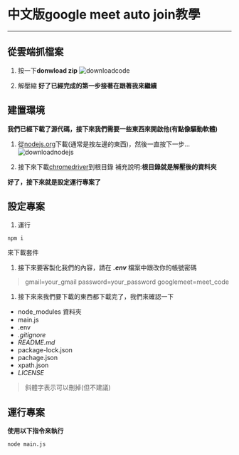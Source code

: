 # 中文版google meet auto join教學
---
## 從雲端抓檔案
1. 按一下**donwload zip**
![downloadcode](https://i.imgur.com/vcWElDG.png)

1. 解壓縮
**好了已經完成的第一步接著在跟著我來繼續**

## 建置環境
**我們已經下載了源代碼，接下來我們需要一些東西來開啟他(有點像驅動軟體)**
1. 從[nodejs.org](https://nodejs.org/)下載(通常是按左邊的東西)，然後一直按下一步...
![downloadnodejs](https://i.imgur.com/95CDlpq.png)

1. 接下來下載[chromedriver](https://chromedriver.storage.googleapis.com/index.html)到根目錄
補充說明:**根目錄就是解壓後的資料夾**

**好了，接下來就是設定運行專案了**

## 設定專案
1. 運行
```
npm i
```
來下載套件

1. 接下來要客製化我們的內容，請在 ***.env*** 檔案中跟改你的帳號密碼
>gmail=your_gmail
>password=your_password
>googlemeet=meet_code

1. 接下來來我們要下載的東西都下載完了，我們來確認一下

* node_modules 資料夾
* main.js
* .env
* *.gitignore*
* *README.md*
* package-lock.json
* pachage.json
* xpath.json
* *LICENSE*
>斜體字表示可以刪掉(但不建議)

## 運行專案

**使用以下指令來執行**
```
node main.js
```
